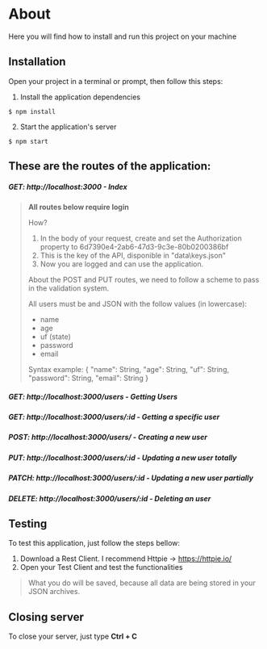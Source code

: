 # About
Here you will find how to install and run this project on your machine

## Installation
Open your project in a terminal or prompt, then follow this steps:

1. Install the application dependencies 
```
$ npm install
```
2. Start the application's server
```    
$ npm start
```

## These are the routes of the application:
##### GET: http://localhost:3000 - Index

> **All routes below require login**
> 
> How?
> 1. In the body of your request, create and set the Authorization property to 6d7390e4-2ab6-47d3-9c3e-80b0200386bf
> 2. This is the key of the API, disponible in "data\keys.json"
> 3. Now you are logged and can use the application.
>
> About the POST and PUT routes, we need to follow a scheme to pass in the validation system. 
> 
> All users must be and JSON with the follow values (in lowercase):
> - name
> - age
> - uf (state)
> - password
> - email
>
> Syntax example:
> {
  "name": String,
    "age": String,
  "uf": String,
  "password": String,
  "email": String
}

##### GET: http://localhost:3000/users - Getting Users

##### GET: http://localhost:3000/users/:id - Getting a specific user

##### POST: http://localhost:3000/users/ - Creating a new user

##### PUT: http://localhost:3000/users/:id  - Updating a new user totally

##### PATCH: http://localhost:3000/users/:id - Updating a new user partially

##### DELETE: http://localhost:3000/users/:id - Deleting an user

## Testing
To test this application, just follow the steps bellow:
1. Download a Rest Client. I recommend Httpie -> https://httpie.io/
2. Open your Test Client and test the functionalities

> What you do will be saved, because all data are being stored in your JSON archives.

## Closing server
To close your server, just type **Ctrl + C**
